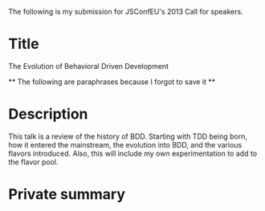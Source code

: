 The following is my submission for JSConfEU's 2013 Call for speakers.

# Title
The Evolution of Behavioral Driven Development

** The following are paraphrases because I forgot to save it **

# Description
This talk is a review of the history of BDD. Starting with TDD being born, how it entered the mainstream, the evolution into BDD, and the various flavors introduced. Also, this will include my own experimentation to add to the flavor pool.

# Private summary

